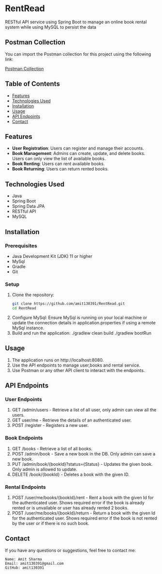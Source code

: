 # RentRead
RESTful API service using Spring Boot to manage an online book rental system while using MySQL to persist the data

## Postman Collection

You can import the Postman collection for this project using the following link:

[Postman Collection](https://elements.getpostman.com/redirect?entityId=30015848-9991c801-b66f-4113-b7f7-e9c8367d6ac9&entityType=collection)

## Table of Contents
- [Features](#features)
- [Technologies Used](#technologies-used)
- [Installation](#installation)
- [Usage](#usage)
- [API Endpoints](#api-endpoints)
- [Contact](#contact)

## Features
- **User Registration**: Users can register and manage their accounts.
- **Book Management**: Admins can create, update, and delete books. Users can only view the list of available books.
- **Book Renting**: Users can rent available books.
- **Book Returning**: Users can return rented books.

## Technologies Used
- Java
- Spring Boot
- Spring Data JPA
- RESTful API
- MySQL

## Installation
### Prerequisites
- Java Development Kit (JDK) 11 or higher
- MySql
- Gradle
- Git

### Setup
1. Clone the repository:
   ```bash
   git clone https://github.com/amit130391/RentRead.git
   cd RentRead
2. Configure MySql:
   Ensure MySql is running on your local machine or update the connection details in application.properties if using a remote MySql instance.
3. Build and run the application:
   ./gradlew clean build
   ./gradlew bootRun

## Usage
1. The application runs on http://localhost:8080.
2. Use the API endpoints to manage user,books and rental service.
3. Use Postman or any other API client to interact with the endpoints.

## API Endpoints
### User Endpoints
1. GET /admin/users - Retrieve a list of all user, only admin can view all the users.
2. GET user/me - Retrieve the details of an authenticated user.
3. POST /register - Registers a new user.
### Book Endpoints
1. GET /books - Retrieve a list of all books.
2. POST /admin/book - Save a new book in the DB. Only admin can save a new book.
3. PUT /admin/book/{bookId}?status={Status} - Updates the given book. Only admin is allowed to update.
4. DELETE /book/{bookId} - Deletes a book with the given ID.
### Rental Endpoints
1. POST /user/me/books/{bookId}/rent - Rent a book with the given Id for the authenticated user. Shows required error if the book is already rented or is unvailable or user has already rented 2 books. 
2. POST /user/me/books/{bookId}/return - Return a book with the given Id for the authenticated user. Shows required error if the book is not rented by the user or if there is no such book.
   
## Contact
If you have any questions or suggestions, feel free to contact me:

    Name: Amit Sharma
    Email: amit130391@gmail.com
    GitHub: amit130391 

